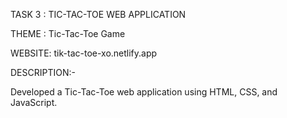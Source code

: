 TASK 3 : TIC-TAC-TOE WEB APPLICATION

THEME : Tic-Tac-Toe Game

WEBSITE: tik-tac-toe-xo.netlify.app

DESCRIPTION:-

Developed a Tic-Tac-Toe web application using HTML, CSS, and JavaScript.
